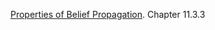 [Properties of Belief Propagation](probabilistic_graphical_models/3.3.3-Inf-BP-properties.pdf). Chapter 11.3.3
